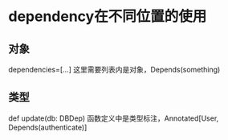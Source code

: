 # dependency在不同位置的使用

## 对象

dependencies=[...]
这里需要列表内是对象，Depends(something)

## 类型

def update(db: DBDep)
函数定义中是类型标注，Annotated[User, Depends(authenticate)]